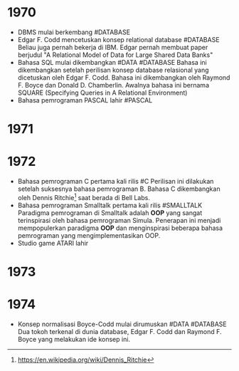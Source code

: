 # 1970
- DBMS mulai berkembang #DATABASE 
- Edgar F. Codd mencetuskan konsep relational database #DATABASE 
	Beliau juga pernah bekerja di IBM.
	Edgar pernah membuat paper berjudul "A Relational Model of Data for Large Shared Data Banks"
- Bahasa SQL mulai dikembangkan #DATA #DATABASE 
		Bahasa ini dikembangkan setelah perilisan konsep database relasional yang dicetuskan oleh Edgar F. Codd. Bahasa ini dikembangkan oleh Raymond F. Boyce dan Donald D. Chamberlin.
		Awalnya bahasa ini bernama SQUARE (Specifying Queries in A Relational Environment)
- Bahasa pemrograman PASCAL lahir #PASCAL
# 1971
# 1972
- Bahasa pemrograman C pertama kali rilis #C
	Perilisan ini dilakukan setelah suksesnya bahasa pemrograman B. Bahasa C dikembangkan oleh Dennis Ritchie[^1] saat berada di Bell Labs.
- Bahasa pemrograman Smalltalk pertama kali rilis #SMALLTALK
	Paradigma pemrograman di Smalltalk adalah **OOP** yang sangat terinspirasi oleh bahasa pemrograman Simula. Penerapan ini menjadi mempopulerkan paradigma **OOP** dan menginspirasi beberapa bahasa pemrograman yang mengimplementasikan OOP.
- Studio game ATARI lahir
# 1973
# 1974
- Konsep normalisasi Boyce-Codd mulai dirumuskan #DATA #DATABASE 
	Dua tokoh terkenal di dunia database, Edgar F. Codd dan Raymond F. Boyce yang melakukan ide konsep ini.


[^1]: https://en.wikipedia.org/wiki/Dennis_Ritchie